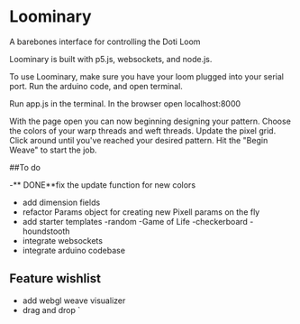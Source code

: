 

# Loominary

A barebones interface for controlling the Doti Loom

Loominary is built with p5.js, websockets, and node.js.

To use Loominary, make sure you have your loom plugged into your serial port. Run the arduino code, and open terminal.  

Run app.js in the terminal. In the browser open localhost:8000

With the page open you can now beginning designing your pattern. Choose the colors of your  warp threads and weft threads. Update the pixel grid. Click around until you've reached your desired pattern. Hit the "Begin Weave" to start the job.

##To do

-** DONE**fix the update function for new colors
- add dimension fields 
- refactor Params object for creating new Pixell params on the fly
- add starter templates
	-random
	-Game of Life
	-checkerboard
	-houndstooth
- integrate websockets
- integrate arduino codebase

## Feature wishlist
- add webgl weave visualizer
- drag and drop
`

